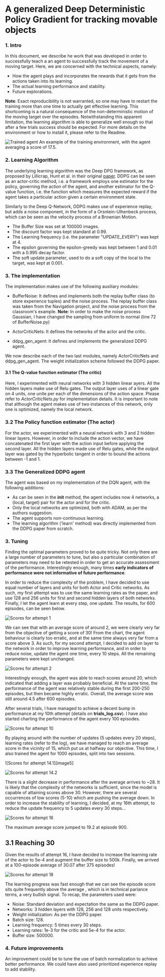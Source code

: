 [//]: # (Image References)

[image1]: img/agent_score_17.gif   'Agent with average score of 17'
[image2]: img/Scores_attempt_1.jpg
[image3]: img/Scores_attempt_2.jpg
[image4]: img/Scores_attempt_10_at_300.jpg
[image6]: img/Scores_attempt_14_at_500.jpg
[image7]: img/Scores_attempt_14.2_at_500.jpg
[image7]: img/Scores_attempt_16_at_900.jpg
[image8]: img/Scores_attempt_18_at_375.jpg


# A generalized Deep Deterministic Policy Gradient for tracking movable objects

### 1. Intro

In this document, we describe he work that was developed in order to successfully teach a
an agent to successfully track the movement of a moving target.  Here, we are concerned with the technical aspects, namely:
- How the agent plays and incorporates the rewards that it gets from the actions taken into its learning.
- The actual learning performance and stability.
- Future explorations.

**Note**: Exact reproducibility is not warranted, so one may have to 
restart the training more than one time to actually get effective learning. This shortcoming is a natural consequence of 
the non-deterministic motion of the moving target over the episodes.  Notwithstanding this apparent limitation, the
 learning algorithm is able to generalize well enough so that after a few trials success should
 be expected.
For more details on the environment or  how to install it, please refer to the Readme.

    
![Trained agent][image1]
An example of the training environment, with the agent averaging a score of 17.5.

### 2. Learning Algorithm
The underlying learning algorithm was the Deep DPG framework, as proposed by Lillicrap, Hunt et al. in their original
[paper](https://arxiv.org/pdf/1509.02971.pdf). DDPG can be seen as an actor-critic method, i.e. a framework employs 
one estimator for the policy, governing the action of the agent, and another estimator for the Q-value function, i.e.
the function which measures the expected reward if the agent takes a particular action given a certain environment state.

Similarly to the Deep Q-Network, DDPG makes use of experience replay, but adds a noise component, in the form of a 
Orsntein-Ulhenbeck process, which can be seen as the velocity process of a Brownian Motion.
- The Buffer Size was set at 100000 images.
- The discount factor was kept standard at 0.99.
- The Learning frequency (i.e. the parameter "UPDATE_EVERY") was kept at 4.
- The epsilon governing the epsilon-greedy was kept between 1 and 0.01 with a 0.995 decay factor.
- The soft update parameter, used to do a soft copy of the local to the target, was kept at 0.001.

### 3. The implementation
The implementation makes use of the following auxiliary modules:
- BufferNoise: It defines and implements both the replay buffer class (to store experience tuples) and the noise process.
The replay buffer class was taken from the Navigation project, and the noise process from the classroom's example.
**Note**: In order to make the noise process Gaussian, I have changed the sampling from uniform to normal 
(line 72 of BufferNoise.py) 

- ActorCriticNets: It defines the networks of the actor and the critic.

- ddpg_gen_agent: It defines and implements the generalized DDPG agent.

We now describe each of the two last modules, namely ActorCriticNets and ddpg_gen_agent. The weight initialization scheme
followed the DDPG paper.

#### 3.1 The Q-value function estimator (The critic)

Here, I experimented with  neural networks with 3 hidden linear ayers. All the hidden layers make use of Relu gates.
The output layer uses of a linear gate on 4 units, one unite per each of the dimensions of the action space.
Please refer to _ActorCriticNets.py_ for implementation details. 
It is important to note that although the agent makes use of two instances of this network, only one is optimized, 
namely the local network. 

### 3.2 The Policy function estimator (The actor)
For the actor, we experimented with a neural network with 3 and 2 hidden linear layers. However, in order to include the
action vector, we have concatenated the first layer with the action input before applying the second layer. All the hidden
layers made use of Relu gates, while the output layer was gated by the hyperbolic tangent in order to bound the actions
between -1 and 1.

### 3.3 The Generalized DDPG agent

The agent was based on my implementation of the DQN agent, with the following additions:
- As can be seen in the __init__ method, the agent includes now 4 networks, a (local, target) pair for the actor and for the critic.
- Only the local networks are optimized, both with ADAM, as per the authors suggestion.
- The agent supports non-continuous learning.
- The learning algorithm ('learn' method) was directly implemented from the DDPG paper from scratch.

### 3. Tuning
Finding the optimal parameters proved to be quite tricky. Not only there are a large number of parameters to tune, but
also a particular combination of parameters may need to be retested in order to get an accurate assessment of the
performance. Interestingly enough, many times **early indicators of performance were not informative of future performance**.

In order to reduce the complexity of the problem, I have decided to use equal number of layers and units for both Actor
 and Critic networks. As such, my first attempt was to use the same learning rates as the paper, and use 128 and 256 
 units for first and second hidden layers of both networks. Finally, I let the agent
  learn at every step, one update. The results, for 600 episodes, can be seen below.

![Scores for attempt 1][image2]

We can see that with an average score of around 2, we were clearly very far from the objective of getting a score of 30!
From the chart, the agent behaviour is clearly too erratic, and at the same time always very far from a score above 3.
As such, for my second attempt, I decided to add on layer to the network in order to improve learning performance, and
 in order to reduce noise, update the agent one time, every 10 steps. All the remaining parameters were kept unchanged.


![Scores for attempt 2][image3]

Interestingly enough, the agent was able to reach scores around 20, which indicated that adding a layer was probably
beneficial. At the same time, the performance of the agent was relatively stable during the first 200-250 episodes, but
then became highly erratic. Overall, the average score was still around 4.5 after 600 episodes. 

After several trials, I have managed to achieve a decent bump in performance at my 10th attempt (details on __trials_log.csv__).
I have also started charting the performance of the agent every 100 episodes. 

![Scores for attempt 10][image4]

By playing around with the number of updates (5 updates every 20 steps), learning rates (refer to the log), we have managed to
reach an average score in the vicinity of 15, which put us at halfway our objective. This time, I also trained the agent
for 1000 episodes, split into two sessions.

![Scores for attempt 14.1][image5]

![Scores for attempt 14.2][image6]


 There is a slight decrease in performance after the average arrives to ~28. 
It is likely that the complexity of the networks is sufficient, since the model is capable of attaining scores above 30.
However, there are several occurrences of low scores (5-10) which are pushing the average down.
 In order to increase the stability of learning, I decided, at my 16th attempt, to reduce the update frequency to 5 updates
  every 30 steps...
 
![Scores for attempt 16][image7]

The maximum average score jumped to 19.2 at episode 900.

## 3.1 Reaching 30
 
Given the results of attempt 16, I have decided to increase the learning rate of the actor to 5e-4 and augment the buffer
size to 500k. Finally, we arrived at a 100-episode average of 30.07 after 375 episodes!

 
  
![Scores for attempt 18][image7]

The learning progress was fast enough that we can see the episode score sits quite frequently above the average
, which is in technical parlance terms, a very bullish signal. To recap, the parameters used were:
- Noise: Standard deviation and expectation the same as the DDPG paper.
- Networks: 3 hidden layers with 128, 256 and 128 units respectively.
- Weight initialization: As per the DDPG paper.
- Batch size: 128.
- Learning frequency: 5 times every 30 steps.
- Learning rates: 1e-3 for the critic and 5e-4 for the actor.
- Buffer size: 500000.



### 4. Future improvements

An improvement could be to tune the use of batch normalization to achieve better performance.  We could have also used
prioritized experience replay to add stability.